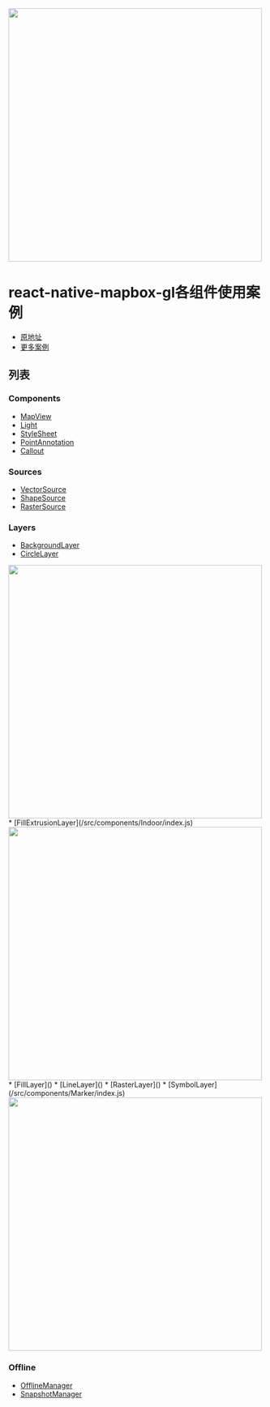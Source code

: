 <a href="https://www.mapbox.com">
  <img src="/assets/mapbox_logo.png" width="500"/>
</a>

# react-native-mapbox-gl各组件使用案例

* [原地址](https://github.com/mapbox/react-native-mapbox-gl/) 
* [更多案例](https://www.mapbox.com/mapbox-gl-js/example/add-image-generated/)

## 列表

### Components
* [MapView](/src/components/MapView/index.js)
* [Light]()
* [StyleSheet]()
* [PointAnnotation]()
* [Callout]()

### Sources
* [VectorSource]()
* [ShapeSource]()
* [RasterSource]()

### Layers
* [BackgroundLayer]()
* [CircleLayer](/src/components/Clusters/index.js)
<a href="https://www.mapbox.com">
  <img src="/assets/mapbox_logo.png" width="500"/>
</a>
* [FillExtrusionLayer](/src/components/Indoor/index.js)
<a href="https://www.mapbox.com">
  <img src="/assets/mapbox_logo.png" width="500"/>
</a>
* [FillLayer]()
* [LineLayer]()
* [RasterLayer]()
* [SymbolLayer](/src/components/Marker/index.js)
<a href="https://www.mapbox.com">
  <img src="/assets/mapbox_logo.png" width="500"/>
</a>

### Offline
* [OfflineManager]()
* [SnapshotManager]()